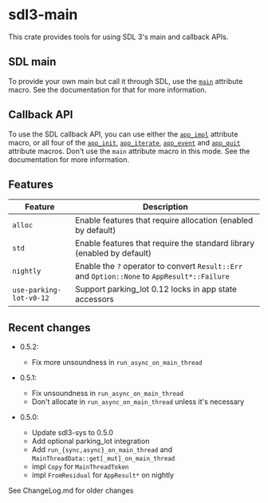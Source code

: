 # sdl3-main

This crate provides tools for using SDL 3's main and callback APIs.

## SDL main

To provide your own main but call it through SDL, use the [`main`] attribute macro.
See the documentation for that for more information.

## Callback API

To use the SDL callback API, you can use either the [`app_impl`] attribute macro,
or all four of the [`app_init`], [`app_iterate`], [`app_event`] and [`app_quit`]
attribute macros. Don't use the `main` attribute macro in this mode.
See the documentation for more information.

## Features
| Feature                 | Description |
| ----------------------- | ----------- |
| `alloc`                 | Enable features that require allocation (enabled by default) |
| `std`                   | Enable features that require the standard library (enabled by default) |
| `nightly`               | Enable the `?` operator to convert `Result::Err` and `Option::None` to `AppResult*::Failure` |
| `use-parking-lot-v0-12` | Support parking_lot 0.12 locks in app state accessors |

## Recent changes

- 0.5.2:
    - Fix more unsoundness in `run_async_on_main_thread`

- 0.5.1:
    - Fix unsoundness in `run_async_on_main_thread`
    - Don't allocate in `run_async_on_main_thread` unless it's necessary

- 0.5.0:
    - Update sdl3-sys to 0.5.0
    - Add optional parking_lot integration
    - Add `run_{sync,async}_on_main_thread` and `MainThreadData::get[_mut]_on_main_thread`
    - impl `Copy` for `MainThreadToken`
    - impl `FromResidual` for `AppResult*` on nightly

See ChangeLog.md for older changes

[`main`]: <https://docs.rs/sdl3-main/0.5.0/sdl3_main/attr.main.html>
[`app_impl`]: <https://docs.rs/sdl3-main/0.5.0/sdl3_main/attr.app_impl.html>
[`app_init`]: <https://docs.rs/sdl3-main/0.5.0/sdl3_main/attr.app_init.html>
[`app_iterate`]: <https://docs.rs/sdl3-main/0.5.0/sdl3_main/attr.app_impl.html>
[`app_event`]: <https://docs.rs/sdl3-main/0.5.0/sdl3_main/attr.app_event.html>
[`app_quit`]: <https://docs.rs/sdl3-main/0.5.0/sdl3_main/attr.app_quit.html>

